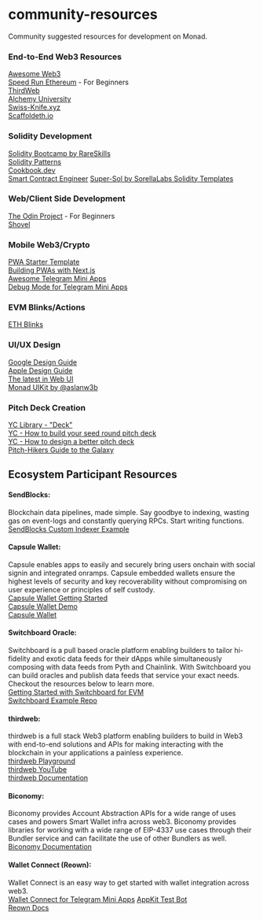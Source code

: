 # community-resources
Community suggested resources for development on Monad.

### End-to-End Web3 Resources
[Awesome Web3](https://github.com/ahmet/awesome-web3)\
[Speed Run Ethereum](https://speedrunethereum.com/) - For Beginners\
[ThirdWeb](https://blog.thirdweb.com/guides/)\
[Alchemy University](https://www.alchemy.com/university)\
[Swiss-Knife.xyz](https://swiss-knife.xyz/)\
[Scaffoldeth.io](https://scaffoldeth.io/)

### Solidity Development
[Solidity Bootcamp by RareSkills](https://www.rareskills.io/solidity-bootcamp)\
[Solidity Patterns](https://fravoll.github.io/solidity-patterns/)\
[Cookbook.dev](https://www.cookbook.dev/)\
[Smart Contract Engineer](https://www.youtube.com/@smartcontractprogrammer)
[Super-Sol by SorellaLabs Solidity Templates](https://github.com/SorellaLabs/super-sol)


### Web/Client Side Development
[The Odin Project](https://www.theodinproject.com/) - For Beginners\
[Shovel](https://indexsupply.com/shovel/docs/)

### Mobile Web3/Crypto
[PWA Starter Template](https://blog.anagram.xyz/modern-crypto-pwa-starter-template/)\
[Building PWAs with Next.js](https://youtu.be/2ipasAxK5H8)\
[Awesome Telegram Mini Apps](https://github.com/telegram-mini-apps-dev/awesome-telegram-mini-apps)\
[Debug Mode for Telegram Mini Apps](https://docs.ton.org/develop/dapps/telegram-apps/testing-apps#debug-mode-for-mini-apps)

### EVM Blinks/Actions
[ETH Blinks](https://github.com/Scannty/eth-blinks)

### UI/UX Design
[Google Design Guide](https://m3.material.io/)\
[Apple Design Guide](https://developer.apple.com/design/human-interface-guidelines)\
[The latest in Web UI](https://www.youtube.com/watch?v=_-6LgEjEyzE)\
[Monad UIKit by @aslanw3b](https://x.com/aslanw3b/status/1834506441840836615)

### Pitch Deck Creation
[YC Library - "Deck"](https://www.ycombinator.com/library/search?query=deck0)\
[YC - How to build your seed round pitch deck](https://www.ycombinator.com/library/2u-how-to-build-your-seed-round-pitch-deck)\
[YC - How to design a better pitch deck](https://www.ycombinator.com/library/4T-how-to-design-a-better-pitch-deck)\
[Pitch-Hikers Guide to the Galaxy](https://ishita7077.substack.com/p/pitch-hikers-guide-to-the-galaxy)

## Ecosystem Participant Resources
#### SendBlocks: 
Blockchain data pipelines, made simple. Say goodbye to indexing, wasting gas on event-logs and constantly querying RPCs. Start writing functions.\
[SendBlocks Custom Indexer Example](https://github.com/sendblocks/custom-indexer-example)
#### Capsule Wallet: 
Capsule enables apps to easily and securely bring users onchain with social signin and integrated onramps. Capsule embedded wallets ensure the highest levels of security and key recoverability without compromising on user experience or principles of self custody.\
[Capsule Wallet Getting Started](https://docs.usecapsule.com/getting-started/initial-setup)\
[Capsule Wallet Demo](http://demo.beta.usecapsule.com/)\
[Capsule Wallet](http://usecapsule.com/)
#### Switchboard Oracle:
Switchboard is a pull based oracle platform enabling builders to tailor hi-fidelity and exotic data feeds for their dApps while simultaneously composing with data feeds from Pyth and Chainlink. With Switchboard you can build oracles and publish data feeds that service your exact needs. Checkout the resources below to learn more.\
[Getting Started with Switchboard for EVM](https://docs.switchboard.xyz/docs/switchboard/switchboard-on-evm)\
[Switchboard Example Repo](https://github.com/switchboard-xyz/evm-on-demand)
#### thirdweb:
thirdweb is a full stack Web3 platform enabling builders to build in Web3 with end-to-end solutions and APIs for making interacting with the blockchain in your applications a painless experience.\
[thirdweb Playground](https://playground.thirdweb.com/)\
[thirdweb YouTube](https://www.youtube.com/c/thirdweb)\
[thirdweb Documentation](https://portal.thirdweb.com/)
#### Biconomy:
Biconomy provides Account Abstraction APIs for a wide range of uses cases and powers Smart Wallet infra across web3. Biconomy provides libraries for working with a wide range of EIP-4337 use cases through their Bundler service and can facilitate the use of other Bundlers as well.\
[Biconomy Documentation](https://docs.biconomy.io/)
#### Wallet Connect (Reown):
Wallet Connect is an easy way to get started with wallet integration across web3.\
[Wallet Connect for Telegram Mini Apps](https://docs.reown.com/appkit/features/telegram-mini-apps)
[AppKit Test Bot](https://t.me/appkit_test_ggr_bot)\
[Reown Docs](https://docs.reown.com/)
